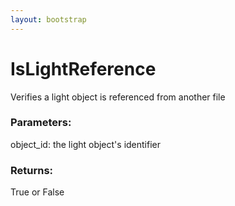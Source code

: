 ```yaml
---
layout: bootstrap
---
```


# IsLightReference

Verifies a light object is referenced from another file
        

### Parameters:

object_id: the light object's identifier
        

### Returns:


True or False
        
